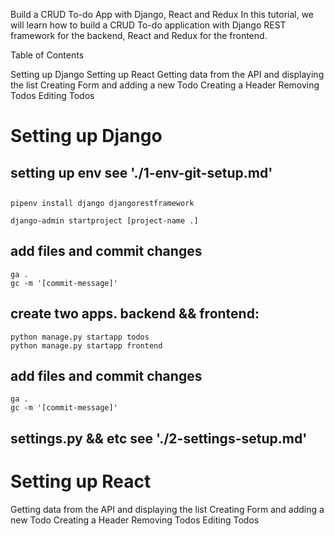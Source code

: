 Build a CRUD To-do App with Django, React and Redux
In this tutorial, we will learn how to build a CRUD To-do application with Django REST framework for the backend, React and Redux for the frontend.

Table of Contents

Setting up Django
Setting up React
Getting data from the API and displaying the list
Creating Form and adding a new Todo
Creating a Header
Removing Todos
Editing Todos


# Setting up Django
## setting up env see './1-env-git-setup.md'
## 
    pipenv install django djangorestframework

    django-admin startproject [project-name .]

## add files and commit changes
    ga .
    gc -m '[commit-message]'

## create two apps. backend && frontend:

    python manage.py startapp todos
    python manage.py startapp frontend

## add files and commit changes
    ga .
    gc -m '[commit-message]'

## settings.py && etc see './2-settings-setup.md'


# Setting up React
Getting data from the API and displaying the list
Creating Form and adding a new Todo
Creating a Header
Removing Todos
Editing Todos